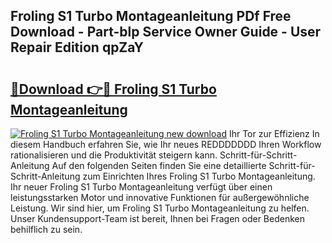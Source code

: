 ## Froling S1 Turbo Montageanleitung PDf Free Download - Part-blp Service Owner Guide - User Repair Edition qpZaY

# <h2><a href="http://df8b2it.blite.top/?on=Froling+S1+Turbo+Montageanleitung">🔗Download 👉🔴 Froling S1 Turbo Montageanleitung</a></h2>

[![Froling S1 Turbo Montageanleitung new download](https://i.imgur.com/lujVjoI.png)](http://df8b2it.blite.top/?on=Froling+S1+Turbo+Montageanleitung)
Ihr Tor zur Effizienz In diesem Handbuch erfahren Sie, wie Ihr neues REDDDDDDD Ihren Workflow rationalisieren und die Produktivität steigern kann. Schritt-für-Schritt-Anleitung Auf den folgenden Seiten finden Sie eine detaillierte Schritt-für-Schritt-Anleitung zum Einrichten Ihres Froling S1 Turbo Montageanleitung. Ihr neuer Froling S1 Turbo Montageanleitung verfügt über einen leistungsstarken Motor und innovative Funktionen für außergewöhnliche Leistung. Wir sind hier, um Froling S1 Turbo Montageanleitung zu helfen. Unser Kundensupport-Team ist bereit, Ihnen bei Fragen oder Bedenken behilflich zu sein.
